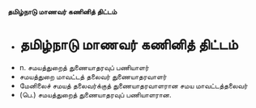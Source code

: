 **தமிழ்நாடு மாணவர் கணினித் திட்டம்**
- # தமிழ்நாடு மாணவர் கணினித் திட்டம்
- n. சமயத்துறைத் துணையாதரவுப் பணியாளர்
- சமயத்துறை மாவட்டத் தலைவர்   துணையாதரவாளர்
-  மேனிலைச்  சமயத் தலைவர்க்குத்  துணையாதரவாளரான சமய மாவட்டத்தலைவர்
- (பெ.)  சமயத்துறைத் துணையாதரவுப் பணியாளரான.

